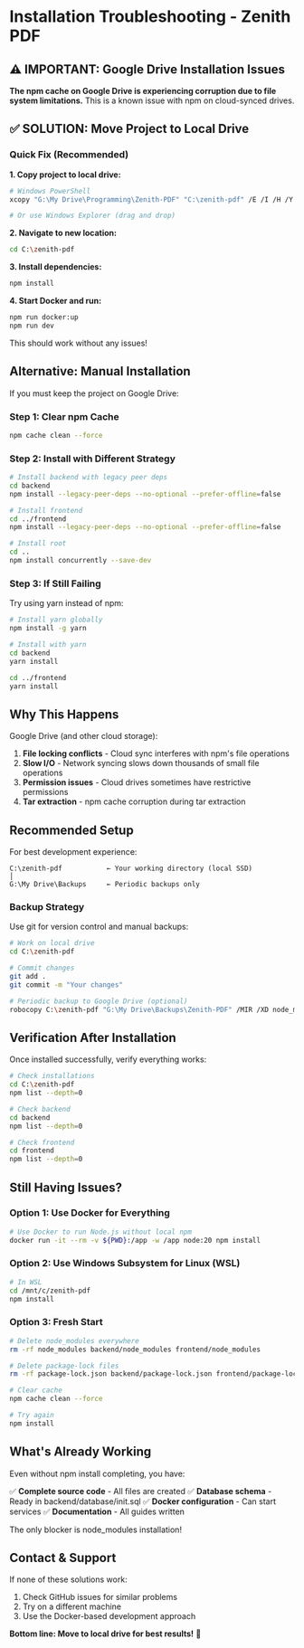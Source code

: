 # Installation Troubleshooting - Zenith PDF

## ⚠️ IMPORTANT: Google Drive Installation Issues

**The npm cache on Google Drive is experiencing corruption due to file system limitations.** This is a known issue with npm on cloud-synced drives.

## ✅ SOLUTION: Move Project to Local Drive

### Quick Fix (Recommended)

**1. Copy project to local drive:**

```bash
# Windows PowerShell
xcopy "G:\My Drive\Programming\Zenith-PDF" "C:\zenith-pdf" /E /I /H /Y

# Or use Windows Explorer (drag and drop)
```

**2. Navigate to new location:**

```bash
cd C:\zenith-pdf
```

**3. Install dependencies:**

```bash
npm install
```

**4. Start Docker and run:**

```bash
npm run docker:up
npm run dev
```

This should work without any issues!

## Alternative: Manual Installation

If you must keep the project on Google Drive:

### Step 1: Clear npm Cache

```bash
npm cache clean --force
```

### Step 2: Install with Different Strategy

```bash
# Install backend with legacy peer deps
cd backend
npm install --legacy-peer-deps --no-optional --prefer-offline=false

# Install frontend
cd ../frontend
npm install --legacy-peer-deps --no-optional --prefer-offline=false

# Install root
cd ..
npm install concurrently --save-dev
```

### Step 3: If Still Failing

Try using yarn instead of npm:

```bash
# Install yarn globally
npm install -g yarn

# Install with yarn
cd backend
yarn install

cd ../frontend
yarn install
```

## Why This Happens

Google Drive (and other cloud storage):
1. **File locking conflicts** - Cloud sync interferes with npm's file operations
2. **Slow I/O** - Network syncing slows down thousands of small file operations
3. **Permission issues** - Cloud drives sometimes have restrictive permissions
4. **Tar extraction** - npm cache corruption during tar extraction

## Recommended Setup

For best development experience:

```
C:\zenith-pdf           ← Your working directory (local SSD)
│
G:\My Drive\Backups     ← Periodic backups only
```

### Backup Strategy

Use git for version control and manual backups:

```bash
# Work on local drive
cd C:\zenith-pdf

# Commit changes
git add .
git commit -m "Your changes"

# Periodic backup to Google Drive (optional)
robocopy C:\zenith-pdf "G:\My Drive\Backups\Zenith-PDF" /MIR /XD node_modules .git dist build
```

## Verification After Installation

Once installed successfully, verify everything works:

```bash
# Check installations
cd C:\zenith-pdf
npm list --depth=0

# Check backend
cd backend
npm list --depth=0

# Check frontend
cd frontend
npm list --depth=0
```

## Still Having Issues?

### Option 1: Use Docker for Everything

```bash
# Use Docker to run Node.js without local npm
docker run -it --rm -v ${PWD}:/app -w /app node:20 npm install
```

### Option 2: Use Windows Subsystem for Linux (WSL)

```bash
# In WSL
cd /mnt/c/zenith-pdf
npm install
```

### Option 3: Fresh Start

```bash
# Delete node_modules everywhere
rm -rf node_modules backend/node_modules frontend/node_modules

# Delete package-lock files
rm -rf package-lock.json backend/package-lock.json frontend/package-lock.json

# Clear cache
npm cache clean --force

# Try again
npm install
```

## What's Already Working

Even without npm install completing, you have:

✅ **Complete source code** - All files are created
✅ **Database schema** - Ready in backend/database/init.sql
✅ **Docker configuration** - Can start services
✅ **Documentation** - All guides written

The only blocker is node_modules installation!

## Contact & Support

If none of these solutions work:
1. Check GitHub issues for similar problems
2. Try on a different machine
3. Use the Docker-based development approach

**Bottom line: Move to local drive for best results!** 🚀
